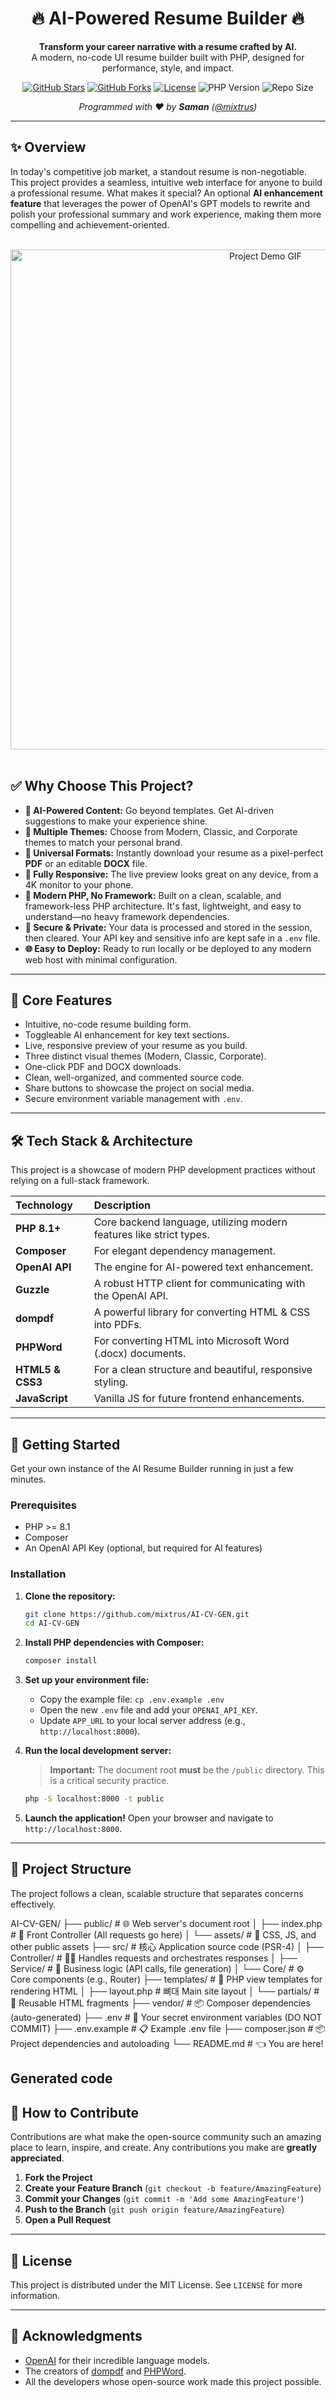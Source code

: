 <div align="center">
  <h1>🔥 AI-Powered Resume Builder 🔥</h1>
  <p>
    <strong>Transform your career narrative with a resume crafted by AI.</strong><br>
    A modern, no-code UI resume builder built with PHP, designed for performance, style, and impact.
  </p>

  <!-- Badges -->
  <p>
    <a href="https://github.com/mixtrus/AI-CV-GEN/stargazers"><img src="https://img.shields.io/github/stars/mixtrus/AI-CV-GEN?style=for-the-badge&color=gold" alt="GitHub Stars"></a>
    <a href="https://github.com/mixtrus/AI-CV-GEN/network/members"><img src="https://img.shields.io/github/forks/mixtrus/AI-CV-GEN?style=for-the-badge&color=blue" alt="GitHub Forks"></a>
    <a href="https://github.com/mixtrus/AI-CV-GEN/blob/main/LICENSE"><img src="https://img.shields.io/github/license/mixtrus/AI-CV-GEN?style=for-the-badge&color=green" alt="License"></a>
    <img src="https://img.shields.io/badge/PHP-8.1%2B-blueviolet?style=for-the-badge&logo=php" alt="PHP Version">
    <img src="https://img.shields.io/github/repo-size/mixtrus/AI-CV-GEN?style=for-the-badge" alt="Repo Size">
  </p>
  <p>
    <em>Programmed with ❤️ by <strong>Saman</strong> (<a href="https://github.com/mixtrus">@mixtrus</a>)</em>
  </p>
</div>

---

## ✨ Overview

In today's competitive job market, a standout resume is non-negotiable. This project provides a seamless, intuitive web interface for anyone to build a professional resume. What makes it special? An optional **AI enhancement feature** that leverages the power of OpenAI's GPT models to rewrite and polish your professional summary and work experience, making them more compelling and achievement-oriented.

<br>

<div align="center">
  <img src="https://raw.githubusercontent.com/mixtrus/AI-CV-GEN/main/.github/demo.gif" alt="Project Demo GIF" width="800">
</div>

<br>

## ✅ Why Choose This Project?

-   **🧠 AI-Powered Content:** Go beyond templates. Get AI-driven suggestions to make your experience shine.
-   **🎨 Multiple Themes:** Choose from Modern, Classic, and Corporate themes to match your personal brand.
-   **📄 Universal Formats:** Instantly download your resume as a pixel-perfect **PDF** or an editable **DOCX** file.
-   **📱 Fully Responsive:** The live preview looks great on any device, from a 4K monitor to your phone.
-   **🚀 Modern PHP, No Framework:** Built on a clean, scalable, and framework-less PHP architecture. It's fast, lightweight, and easy to understand—no heavy framework dependencies.
-   **🔐 Secure & Private:** Your data is processed and stored in the session, then cleared. Your API key and sensitive info are kept safe in a `.env` file.
-   **🌐 Easy to Deploy:** Ready to run locally or be deployed to any modern web host with minimal configuration.

---

## 🌟 Core Features

-   Intuitive, no-code resume building form.
-   Toggleable AI enhancement for key text sections.
-   Live, responsive preview of your resume as you build.
-   Three distinct visual themes (Modern, Classic, Corporate).
-   One-click PDF and DOCX downloads.
-   Clean, well-organized, and commented source code.
-   Share buttons to showcase the project on social media.
-   Secure environment variable management with `.env`.

---

## 🛠️ Tech Stack & Architecture

This project is a showcase of modern PHP development practices without relying on a full-stack framework.

| Technology | Description |
| :--- | :--- |
| **PHP 8.1+** | Core backend language, utilizing modern features like strict types. |
| **Composer** | For elegant dependency management. |
| **OpenAI API** | The engine for AI-powered text enhancement. |
| **Guzzle** | A robust HTTP client for communicating with the OpenAI API. |
| **dompdf** | A powerful library for converting HTML & CSS into PDFs. |
| **PHPWord** | For converting HTML into Microsoft Word (.docx) documents. |
| **HTML5 & CSS3** | For a clean structure and beautiful, responsive styling. |
| **JavaScript** | Vanilla JS for future frontend enhancements. |

---

## 🚀 Getting Started

Get your own instance of the AI Resume Builder running in just a few minutes.

### Prerequisites

-   PHP >= 8.1
-   Composer
-   An OpenAI API Key (optional, but required for AI features)

### Installation

1.  **Clone the repository:**
    ```bash
    git clone https://github.com/mixtrus/AI-CV-GEN.git
    cd AI-CV-GEN
    ```

2.  **Install PHP dependencies with Composer:**
    ```bash
    composer install
    ```

3.  **Set up your environment file:**
    -   Copy the example file: `cp .env.example .env`
    -   Open the new `.env` file and add your `OPENAI_API_KEY`.
    -   Update `APP_URL` to your local server address (e.g., `http://localhost:8000`).

4.  **Run the local development server:**
    > **Important:** The document root **must** be the `/public` directory. This is a critical security practice.
    ```bash
    php -S localhost:8000 -t public
    ```

5.  **Launch the application!**
    Open your browser and navigate to `http://localhost:8000`.

---

## 📂 Project Structure

The project follows a clean, scalable structure that separates concerns effectively.


AI-CV-GEN/
├── public/ # 🌐 Web server's document root
│ ├── index.php # 🚦 Front Controller (All requests go here)
│ └── assets/ # 🎨 CSS, JS, and other public assets
├── src/ # 核心 Application source code (PSR-4)
│ ├── Controller/ # 🧑‍✈️ Handles requests and orchestrates responses
│ ├── Service/ # 🧠 Business logic (API calls, file generation)
│ └── Core/ # ⚙️ Core components (e.g., Router)
├── templates/ # 📄 PHP view templates for rendering HTML
│ ├── layout.php # 뼈대 Main site layout
│ └── partials/ # 🧩 Reusable HTML fragments
├── vendor/ # 📦 Composer dependencies (auto-generated)
├── .env # 🤫 Your secret environment variables (DO NOT COMMIT)
├── .env.example # 📋 Example .env file
├── composer.json # 📦 Project dependencies and autoloading
└── README.md # 👈 You are here!

Generated code
---

## 🤝 How to Contribute

Contributions are what make the open-source community such an amazing place to learn, inspire, and create. Any contributions you make are **greatly appreciated**.

1.  **Fork the Project**
2.  **Create your Feature Branch** (`git checkout -b feature/AmazingFeature`)
3.  **Commit your Changes** (`git commit -m 'Add some AmazingFeature'`)
4.  **Push to the Branch** (`git push origin feature/AmazingFeature`)
5.  **Open a Pull Request**

---

## 📜 License

This project is distributed under the MIT License. See `LICENSE` for more information.

---

## 🙏 Acknowledgments

-   [OpenAI](https://openai.com) for their incredible language models.
-   The creators of [dompdf](https://github.com/dompdf/dompdf) and [PHPWord](https://github.com/PHPOffice/PHPWord).
-   All the developers whose open-source work made this project possible.
